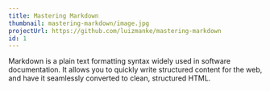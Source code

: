 ```yaml
---
title: Mastering Markdown
thumbnail: mastering-markdown/image.jpg
projectUrl: https://github.com/luizmanke/mastering-markdown
id: 1
---
```


Markdown is a plain text formatting syntax widely used in software documentation.
It allows you to quickly write structured content for the web, and have it seamlessly converted to clean, structured HTML.
